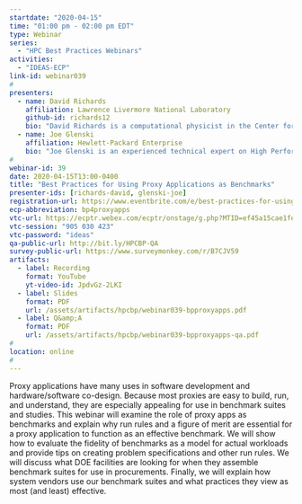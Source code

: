 ```yaml
---
startdate: "2020-04-15"
time: "01:00 pm - 02:00 pm EDT"
type: Webinar
series:
  - "HPC Best Practices Webinars"
activities:
  - "IDEAS-ECP"
link-id: webinar039
#
presenters:
  - name: David Richards
    affiliation: Lawrence Livermore National Laboratory
    github-id: richards12
    bio: "David Richards is a computational physicist in the Center for Applied Scientific Computing at Lawrence Livermore National Laboratory. Drawing upon extensive experience designing scientific simulation codes, David leads the Advanced Architecture and Portability Specialists (AAPS) team and is the PI for the ECP Proxy App Project. He is a winner of both the IEEE/ACM Gordon Bell Award (2007) and the R&D 100 award (2013). David holds a B.S. in Physics from Harvey Mudd College and a Ph.D. in Physics from the University of Illinois at Urbana-Champaign."
  - name: Joe Glenski
    affiliation: Hewlett-Packard Enterprise
    bio: "Joe Glenski is an experienced technical expert on High Performance Computing architectures and performance, with broad system knowledge and deep technical understanding of the ways HPC systems provide unmatched performance to advance science. He has led technical work for HPE, Cray, and SGI for major procurements, critical system acceptances, and new product bring-up. Joe is currently the CORAL-2 Performance Lead for HPE, guiding the performance and benchmarking activities for the “Frontier” system at Oak Ridge National Laboratory and the “El Capitan” system at Lawrence Livermore National Laboratory."
#
webinar-id: 39
date: 2020-04-15T13:00-0400
title: "Best Practices for Using Proxy Applications as Benchmarks"
presenter-ids: [richards-david, glenski-joe]
registration-url: https://www.eventbrite.com/e/best-practices-for-using-proxy-applications-as-benchmarks-tickets-99267956129
ecp-abbreviation: bp4proxyapps
vtc-url: https://ecptr.webex.com/ecptr/onstage/g.php?MTID=ef45a15cae1fedbf5da996bde90d3d9d0
vtc-session: "905 030 423"
vtc-password: "ideas"
qa-public-url: http://bit.ly/HPCBP-QA
survey-public-url: https://www.surveymonkey.com/r/B7CJV59
artifacts:
  - label: Recording
    format: YouTube
    yt-video-id: JpdvGz-2LKI
  - label: Slides
    format: PDF
    url: /assets/artifacts/hpcbp/webinar039-bpproxyapps.pdf
  - label: Q&amp;A
    format: PDF
    url: /assets/artifacts/hpcbp/webinar039-bpproxyapps-qa.pdf
#
location: online
#
---
```

Proxy applications have many uses in software development and hardware/software co-design. Because most proxies are easy to build, run, and understand, they are especially appealing for use in benchmark suites and studies. This webinar will examine the role of proxy apps as benchmarks and explain why run rules and a figure of merit are essential for a proxy application to function as an effective benchmark. We will show how to evaluate the fidelity of benchmarks as a model for actual workloads and provide tips on creating problem specifications and other run rules. We will discuss what DOE facilities are looking for when they assemble benchmark suites for use in procurements. Finally, we will explain how system vendors use our benchmark suites and what practices they view as most (and least) effective.
